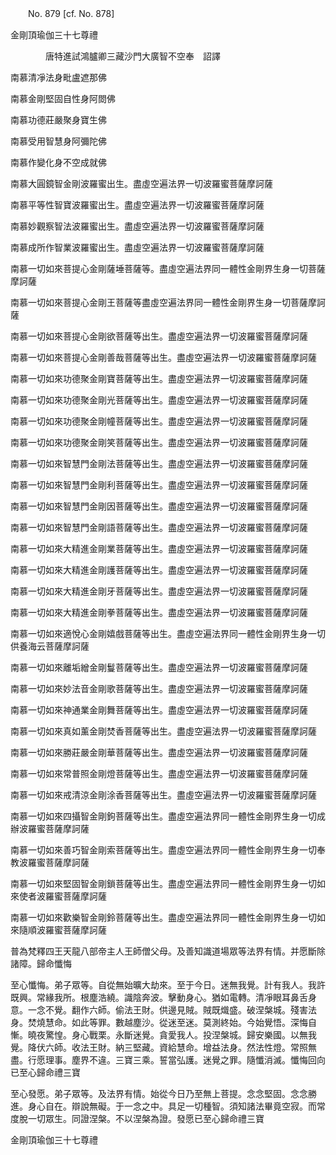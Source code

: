 ﻿　　No. 879 [cf. No. 878]

金剛頂瑜伽三十七尊禮

　　　　唐特進試鴻臚卿三藏沙門大廣智不空奉　詔譯


南慕清凈法身毗盧遮那佛

南慕金剛堅固自性身阿閦佛

南慕功德莊嚴聚身寶生佛

南慕受用智慧身阿彌陀佛

南慕作變化身不空成就佛

南慕大圓鏡智金剛波羅蜜出生。盡虛空遍法界一切波羅蜜菩薩摩訶薩

南慕平等性智寶波羅蜜出生。盡虛空遍法界一切波羅蜜菩薩摩訶薩

南慕妙觀察智法波羅蜜出生。盡虛空遍法界一切波羅蜜菩薩摩訶薩

南慕成所作智業波羅蜜出生。盡虛空遍法界一切波羅蜜菩薩摩訶薩

南慕一切如來菩提心金剛薩埵菩薩等。盡虛空遍法界同一體性金剛界生身一切菩薩摩訶薩

南慕一切如來菩提心金剛王菩薩等盡虛空遍法界同一體性金剛界生身一切菩薩摩訶薩

南慕一切如來菩提心金剛欲菩薩等出生。盡虛空遍法界一切波羅蜜菩薩摩訶薩

南慕一切如來菩提心金剛善哉菩薩等出生。盡虛空遍法界一切波羅蜜菩薩摩訶薩

南慕一切如來功德聚金剛寶菩薩等出生。盡虛空遍法界一切波羅蜜菩薩摩訶薩

南慕一切如來功德聚金剛光菩薩等出生。盡虛空遍法界一切波羅蜜菩薩摩訶薩

南慕一切如來功德聚金剛幢菩薩等出生。盡虛空遍法界一切波羅蜜菩薩摩訶薩

南慕一切如來功德聚金剛笑菩薩等出生。盡虛空遍法界一切波羅蜜菩薩摩訶薩

南慕一切如來智慧門金剛法菩薩等出生。盡虛空遍法界一切波羅蜜菩薩摩訶薩

南慕一切如來智慧門金剛利菩薩等出生。盡虛空遍法界一切波羅蜜菩薩摩訶薩

南慕一切如來智慧門金剛因菩薩等出生。盡虛空遍法界一切波羅蜜菩薩摩訶薩

南慕一切如來智慧門金剛語菩薩等出生。盡虛空遍法界一切波羅蜜菩薩摩訶薩

南慕一切如來大精進金剛業菩薩等出生。盡虛空遍法界一切波羅蜜菩薩摩訶薩

南慕一切如來大精進金剛護菩薩等出生。盡虛空遍法界一切波羅蜜菩薩摩訶薩

南慕一切如來大精進金剛牙菩薩等出生。盡虛空遍法界一切波羅蜜菩薩摩訶薩

南慕一切如來大精進金剛拳菩薩等出生。盡虛空遍法界一切波羅蜜菩薩摩訶薩

南慕一切如來適悅心金剛嬉戲菩薩等出生。盡虛空遍法界同一體性金剛界生身一切供養海云菩薩摩訶薩

南慕一切如來離垢繒金剛鬘菩薩等出生。盡虛空遍法界一切波羅蜜菩薩摩訶薩

南慕一切如來妙法音金剛歌菩薩等出生。盡虛空遍法界一切波羅蜜菩薩摩訶薩

南慕一切如來神通業金剛舞菩薩等出生。盡虛空遍法界一切波羅蜜菩薩摩訶薩

南慕一切如來真如薰金剛焚香菩薩等出生。盡虛空遍法界一切波羅蜜菩薩摩訶薩

南慕一切如來勝莊嚴金剛華菩薩等出生。盡虛空遍法界一切波羅蜜菩薩摩訶薩

南慕一切如來常普照金剛燈菩薩等出生。盡虛空遍法界一切波羅蜜菩薩摩訶薩

南慕一切如來戒清涼金剛涂香菩薩等出生。盡虛空遍法界一切波羅蜜菩薩摩訶薩

南慕一切如來四攝智金剛鉤菩薩等出生。盡虛空遍法界同一體性金剛界生身一切成辦波羅蜜菩薩摩訶薩

南慕一切如來善巧智金剛索菩薩等出生。盡虛空遍法界同一體性金剛界生身一切奉教波羅蜜菩薩摩訶薩

南慕一切如來堅固智金剛鎖菩薩等出生。盡虛空遍法界同一體性金剛界生身一切如來使者波羅蜜菩薩摩訶薩

南慕一切如來歡樂智金剛鈴菩薩等出生。盡虛空遍法界同一體性金剛界生身一切如來隨順波羅蜜菩薩摩訶薩

普為梵釋四王天龍八部帝主人王師僧父母。及善知識道場眾等法界有情。并愿斷除諸障。歸命懺悔

至心懺悔。弟子眾等。自從無始曠大劫來。至于今日。迷無我覺。計有我人。我許既興。常緣我所。根塵浩繞。識陰奔波。擊動身心。猶如電轉。清凈眼耳鼻舌身意。一念不覺。翻作六師。偷法王財。供邊見賊。賊既熾盛。破涅槃城。殘害法身。焚燒慧命。如此等罪。數越塵沙。從迷至迷。莫測終始。今始覺悟。深悔自慚。曉夜驚惶。身心戰栗。永斷迷覺。貪愛我人。投涅槃城。歸安樂國。以無我覺。降伏六師。收法王財。納三堅藏。資給慧命。增益法身。然法性燈。常照無盡。行愿理事。塵界不違。三寶三乘。誓當弘護。迷覺之罪。隨懺消滅。懺悔回向已至心歸命禮三寶

至心發愿。弟子眾等。及法界有情。始從今日乃至無上菩提。念念堅固。念念勝進。身心自在。辯說無礙。于一念之中。具足一切種智。須知諸法畢竟空寂。而常度脫一切眾生。同證涅槃。不以涅槃為證。發愿已至心歸命禮三寶

金剛頂瑜伽三十七尊禮
